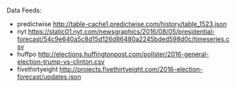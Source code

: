 Data Feeds:
- predictwise	http://table-cache1.predictwise.com/history/table_1523.json
- nyt	https://static01.nyt.com/newsgraphics/2016/08/05/presidential-forecast/54c9e640a5c8d15d126d86480a2245bded598d0c/timeseries.csv
- huffpo	http://elections.huffingtonpost.com/pollster/2016-general-election-trump-vs-clinton.csv
- fivethirtyeight	http://projects.fivethirtyeight.com/2016-election-forecast/updates.json

